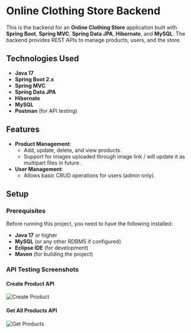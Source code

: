 # Online Clothing Store Backend

This is the backend for an **Online Clothing Store** application built with **Spring Boot**, **Spring MVC**, **Spring Data JPA**, **Hibernate**, and **MySQL**. The backend provides REST APIs to manage products, users, and the store.

## Technologies Used
- **Java 17**
- **Spring Boot 2.x**
- **Spring MVC**
- **Spring Data JPA**
- **Hibernate**
- **MySQL**
- **Postman** (for API testing)

## Features
- **Product Management**: 
  - Add, update, delete, and view products.
  - Support for images uploaded through image link / will update it as multipart files in future .
- **User Management**:
  - Allows basic CRUD operations for users (admin only).
  
## Setup

### Prerequisites
Before running this project, you need to have the following installed:
- **Java 17** or higher
- **MySQL** (or any other RDBMS if configured)
- **Eclipse IDE** (for development)
- **Maven** (for building the project)

### API Testing Screenshots

#### Create Product API
![Create Product](postman-testing-images/add-product.png)

#### Get All Products API
![Get Products](postman-testing-iamges/get-products.png)

